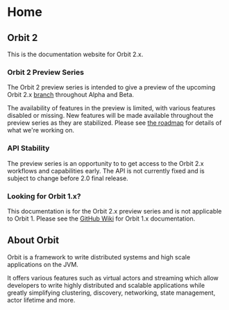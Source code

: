 # Home

## Orbit 2

This is the documentation website for Orbit 2.x.

### Orbit 2 Preview Series

The Orbit 2 preview series is intended to give a preview of the upcoming Orbit 2.x [branch](https://github.com/orbit/orbit/tree/next) throughout Alpha and Beta.

The availability of features in the preview is limited, with various features disabled or missing. New features will be made available throughout the preview series as they are stabilized. Please see [the roadmap](https://github.com/orbit/orbit/projects/4) for details of what we're working on. 

### API Stability

The preview series is an opportunity to to get access to the Orbit 2.x workflows and capabilities early. The API is not currently fixed and is subject to change before 2.0 final release. 

### Looking for Orbit 1.x?

This documentation is for the Orbit 2.x preview series and is not applicable to Orbit 1. Please see the [GitHub Wiki](https://github.com/orbit/orbit/wiki) for Orbit 1.x documentation.

## About Orbit

Orbit is a framework to write distributed systems and high scale applications on the JVM.

It offers various features such as virtual actors and streaming which allow developers to write highly distributed and scalable applications while greatly simplifying clustering, discovery, networking, state management, actor lifetime and more.

